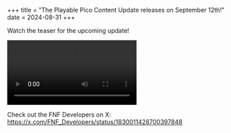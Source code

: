 +++
title = "The Playable Pico Content Update releases on September 12th!"
date = 2024-08-31
+++

Watch the teaser for the upcoming update!

<!-- more -->

<video src="/img/2024-08-31/update-teaser-playable-pico.mp4" controls="controls">
</video>

Check out the FNF Developers on X: https://x.com/FNF_Developers/status/1830011428700397848
